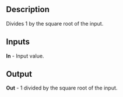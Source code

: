 ## Description
Divides 1 by the square root of the input.

## Inputs
**In** - Input value.

## Output
**Out** - 1 divided by the square root of the input.